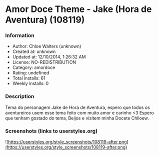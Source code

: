 # Amor Doce Theme - Jake (Hora de Aventura) (108119)

### Information
- Author: Chloe Walters (unknown)
- Created at: unknown
- Updated at: 12/10/2014, 1:26:32 AM
- License: NO-REDISTRIBUTION
- Category: amordoce
- Rating: undefined
- Total installs: 61
- Weekly installs: 0


### Description
Tema do personagem Jake de Hora de Aventura, espero que todos os aventureiros usem esse tema feito com muito amor e carinho <3
Espero que tenham gostado do tema, Beijos e visitem minha Docete Chlloew.


### Screenshots (links to userstyles.org)
![https://userstyles.org/style_screenshots/108119-after.png](https://userstyles.org/style_screenshots/108119-after.png)


